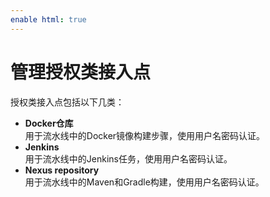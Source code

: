 ```yaml
---
enable html: true
---
```

# 管理授权类接入点

授权类接入点包括以下几类：
* **Docker仓库**      
  用于流水线中的Docker镜像构建步骤，使用用户名密码认证。          
* **Jenkins**       
  用于流水线中的Jenkins任务，使用用户名密码认证。      
* **Nexus repository**               
  用于流水线中的Maven和Gradle构建，使用用户名密码认证。